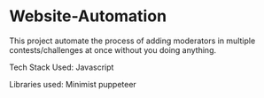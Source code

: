 ﻿# Website-Automation

This project automate the process of adding moderators in multiple contests/challenges at once without you doing anything. 

Tech Stack Used: 
Javascript

Libraries used: 
Minimist
puppeteer
